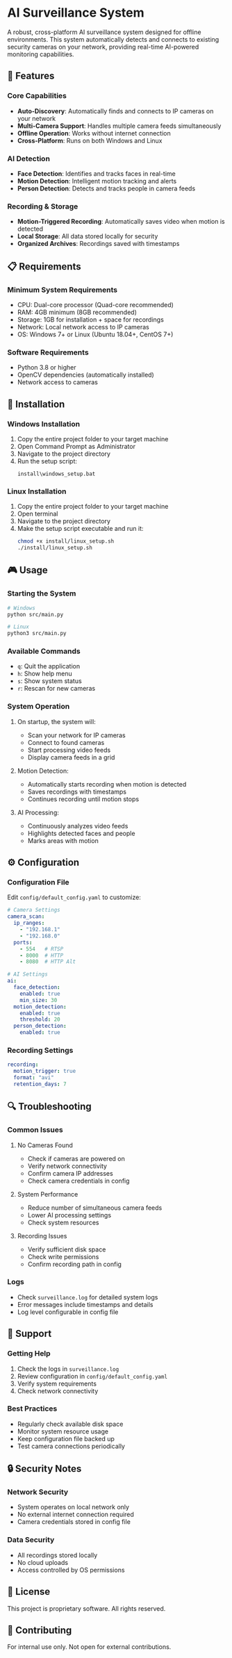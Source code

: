# AI Surveillance System

A robust, cross-platform AI surveillance system designed for offline environments. This system automatically detects and connects to existing security cameras on your network, providing real-time AI-powered monitoring capabilities.

## 🚀 Features

### Core Capabilities
- **Auto-Discovery**: Automatically finds and connects to IP cameras on your network
- **Multi-Camera Support**: Handles multiple camera feeds simultaneously
- **Offline Operation**: Works without internet connection
- **Cross-Platform**: Runs on both Windows and Linux

### AI Detection
- **Face Detection**: Identifies and tracks faces in real-time
- **Motion Detection**: Intelligent motion tracking and alerts
- **Person Detection**: Detects and tracks people in camera feeds

### Recording & Storage
- **Motion-Triggered Recording**: Automatically saves video when motion is detected
- **Local Storage**: All data stored locally for security
- **Organized Archives**: Recordings saved with timestamps

## 📋 Requirements

### Minimum System Requirements
- CPU: Dual-core processor (Quad-core recommended)
- RAM: 4GB minimum (8GB recommended)
- Storage: 1GB for installation + space for recordings
- Network: Local network access to IP cameras
- OS: Windows 7+ or Linux (Ubuntu 18.04+, CentOS 7+)

### Software Requirements
- Python 3.8 or higher
- OpenCV dependencies (automatically installed)
- Network access to cameras

## 🔧 Installation

### Windows Installation
1. Copy the entire project folder to your target machine
2. Open Command Prompt as Administrator
3. Navigate to the project directory
4. Run the setup script:
   ```batch
   install\windows_setup.bat
   ```

### Linux Installation
1. Copy the entire project folder to your target machine
2. Open terminal
3. Navigate to the project directory
4. Make the setup script executable and run it:
   ```bash
   chmod +x install/linux_setup.sh
   ./install/linux_setup.sh
   ```

## 🎮 Usage

### Starting the System
```bash
# Windows
python src/main.py

# Linux
python3 src/main.py
```

### Available Commands
- `q`: Quit the application
- `h`: Show help menu
- `s`: Show system status
- `r`: Rescan for new cameras

### System Operation
1. On startup, the system will:
   - Scan your network for IP cameras
   - Connect to found cameras
   - Start processing video feeds
   - Display camera feeds in a grid

2. Motion Detection:
   - Automatically starts recording when motion is detected
   - Saves recordings with timestamps
   - Continues recording until motion stops

3. AI Processing:
   - Continuously analyzes video feeds
   - Highlights detected faces and people
   - Marks areas with motion

## ⚙️ Configuration

### Configuration File
Edit `config/default_config.yaml` to customize:

```yaml
# Camera Settings
camera_scan:
  ip_ranges:
    - "192.168.1"
    - "192.168.0"
  ports:
    - 554   # RTSP
    - 8000  # HTTP
    - 8080  # HTTP Alt

# AI Settings
ai:
  face_detection:
    enabled: true
    min_size: 30
  motion_detection:
    enabled: true
    threshold: 20
  person_detection:
    enabled: true
```

### Recording Settings
```yaml
recording:
  motion_trigger: true
  format: "avi"
  retention_days: 7
```

## 🔍 Troubleshooting

### Common Issues

1. No Cameras Found
   - Check if cameras are powered on
   - Verify network connectivity
   - Confirm camera IP addresses
   - Check camera credentials in config

2. System Performance
   - Reduce number of simultaneous camera feeds
   - Lower AI processing settings
   - Check system resources

3. Recording Issues
   - Verify sufficient disk space
   - Check write permissions
   - Confirm recording path in config

### Logs
- Check `surveillance.log` for detailed system logs
- Error messages include timestamps and details
- Log level configurable in config file

## 🛟 Support

### Getting Help
1. Check the logs in `surveillance.log`
2. Review configuration in `config/default_config.yaml`
3. Verify system requirements
4. Check network connectivity

### Best Practices
- Regularly check available disk space
- Monitor system resource usage
- Keep configuration file backed up
- Test camera connections periodically

## 🔒 Security Notes

### Network Security
- System operates on local network only
- No external internet connection required
- Camera credentials stored in config file

### Data Security
- All recordings stored locally
- No cloud uploads
- Access controlled by OS permissions

## 📝 License

This project is proprietary software. All rights reserved.

## 🤝 Contributing

For internal use only. Not open for external contributions.
